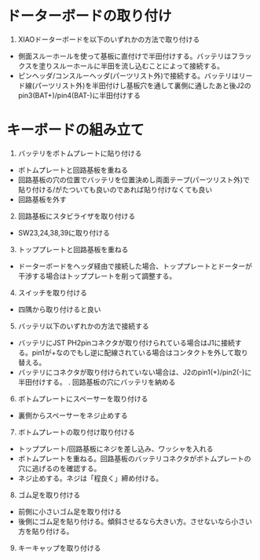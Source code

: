 # ドーターボードの取り付け
1. XIAOドーターボードを以下のいずれかの方法で取り付ける
- 側面スルーホールを使って基板に直付けで半田付けする。バッテリはフラックスを塗りスルーホールに半田を流し込むことによって接続する。
- ピンヘッダ/コンスルーヘッダ(パーツリスト外)で接続する。バッテリはリード線(パーツリスト外)を半田付けし基板穴を通して裏側に通したあと後J2のpin3(BAT+)/pin4(BAT-)に半田付けする
# キーボードの組み立て
1. バッテリをボトムプレートに貼り付ける
- ボトムプレートと回路基板を重ねる  
- 回路基板の穴の位置でバッテリを位置決めし両面テープ(パーツリスト外)で貼り付ける/がたついても良いのであれば貼り付けなくても良い
- 回路基板を外す
2. 回路基板にスタビライザを取り付ける
- SW23,24,38,39に取り付ける
3. トッププレートと回路基板を重ねる
- ドーターボードをヘッダ経由で接続した場合、トッププレートとドーターが干渉する場合はトッププレートを削って調整する。
4. スイッチを取り付ける
- 四隅から取り付けると良い
5. バッテリ以下のいずれかの方法で接続する
- バッテリにJST PH2pinコネクタが取り付けられている場合はJ1に接続する。pin1が+なのでもし逆に配線されている場合はコンタクトを外して取り替える。
- バッテリにコネクタが取り付けられていない場合は、J2のpin1(+)/pin2(-)に半田付けする。
. 回路基板の穴にバッテリを納める
6. ボトムプレートにスペーサーを取り付ける
- 裏側からスペーサーをネジ止めする
7. ボトムプレートの取り付け取り付ける
- トッププレート/回路基板にネジを差し込み、ワッシャを入れる
- ボトムプレートを重ねる。回路基板のバッテリコネクタがボトムプレートの穴に逃げるのを確認する。
- ネジ止めする。ネジは「程良く」締め付ける。
8. ゴム足を取り付ける
- 前側に小さいゴム足を取り付ける
- 後側にゴム足を貼り付ける。傾斜させるなら大きい方。させないなら小さい方を貼り付ける。
9. キーキャップを取り付ける